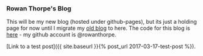 ### Rowan Thorpe's Blog
This will be my new blog (hosted under github-pages), but its just a holding page for now until I migrate my [old blog](https://rowanthorpe.wordpress.com) to here. The code for this blog is [here](https://github.com/rowanthorpe/rowanthorpe.github.io) - my github account is @rowanthorpe.

[Link to a test post]({{ site.baseurl }}{% post_url 2017-03-17-test-post %}).
